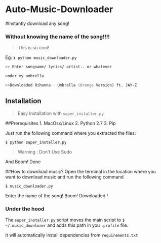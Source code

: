 Auto-Music-Downloader
=====================

#Instantly download any song! 
### Without knowing the name of the song!!!!
> This is so cool!


Eg: 
```❯ python music_downloader.py```


```zsh
>> Enter songname/ lyrics/ artist.. or whatever

under my umbrella 

>>Downloaded Rihanna - Umbrella (Orange Version) ft. JAY-Z
```


## Installation
> Easy Installation with `super_installer.py` 

##Prerequisites 
    1. MacOsx/Linux
    2. Python 2.7
    3. Pip 

Just run the following command where you extracted the files:


    $ python super_installer.py 

> Warning : Don't Use Sudo 

And Boom! Done    


##How to download music?
Open the terminal in the location where you want to download music and run the following command

`$ music_downloader.py `

Enter the name of the song! Boom! Downloaded !


### Under the hood
The `super_installer.py` script moves the main script to `$ ~/.music_downloaer` and adds this path in you `.profile` file.

It will automatically install dependencies from `requirements.txt`
